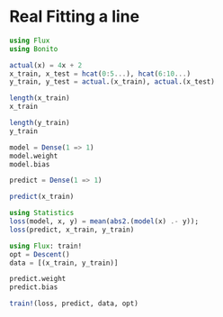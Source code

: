 # Real Fitting a line

```julia (editor=true, logging=false, output=true)
using Flux
using Bonito
```
```julia (editor=true, logging=false, output=true)
actual(x) = 4x + 2
x_train, x_test = hcat(0:5...), hcat(6:10...)
y_train, y_test = actual.(x_train), actual.(x_test)
```
```julia (editor=true, logging=false, output=true)
length(x_train)
x_train
```
```julia (editor=true, logging=false, output=true)
length(y_train)
y_train
```
```julia (editor=true, logging=false, output=true)
model = Dense(1 => 1)
model.weight
model.bias
```
```julia (editor=true, logging=false, output=true)
predict = Dense(1 => 1)
```
```julia (editor=true, logging=false, output=true)
predict(x_train)
```
```julia (editor=true, logging=false, output=true)
using Statistics
loss(model, x, y) = mean(abs2.(model(x) .- y));
loss(predict, x_train, y_train)
```
```julia (editor=true, logging=false, output=true)
using Flux: train!
opt = Descent()
data = [(x_train, y_train)]
```
```julia (editor=true, logging=false, output=true)
predict.weight
predict.bias
```
```julia (editor=true, logging=false, output=true)
train!(loss, predict, data, opt)
```
```julia (editor=true, logging=false, output=true)

```
